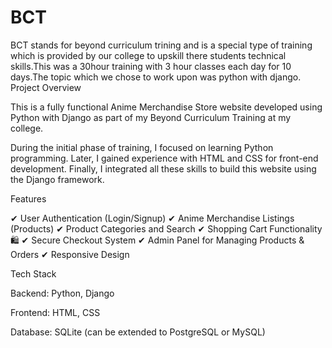 # BCT
BCT stands for beyond curriculum trining and is a special type of training which is provided by our college to upskill there students technical skills.This was a 30hour training with 3 hour classes each day for 10 days.The topic which we chose to work upon was python with django.
Project Overview

This is a fully functional Anime Merchandise Store website developed using Python with Django as part of my Beyond Curriculum Training at my college.

During the initial phase of training, I focused on learning Python programming. Later, I gained experience with HTML and CSS for front-end development. Finally, I integrated all these skills to build this website using the Django framework.

Features

✔ User Authentication (Login/Signup)
✔ Anime Merchandise Listings (Products)
✔ Product Categories and Search
✔ Shopping Cart Functionality 🛍
✔ Secure Checkout System
✔ Admin Panel for Managing Products & Orders
✔ Responsive Design

Tech Stack

Backend: Python, Django

Frontend: HTML, CSS

Database: SQLite (can be extended to PostgreSQL or MySQL)
